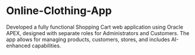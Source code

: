 # Online-Clothing-App
Developed a fully functional Shopping Cart web application using Oracle APEX, designed with separate roles for Administrators and Customers. The app allows for managing products, customers, stores, and includes AI-enhanced capabilities.
